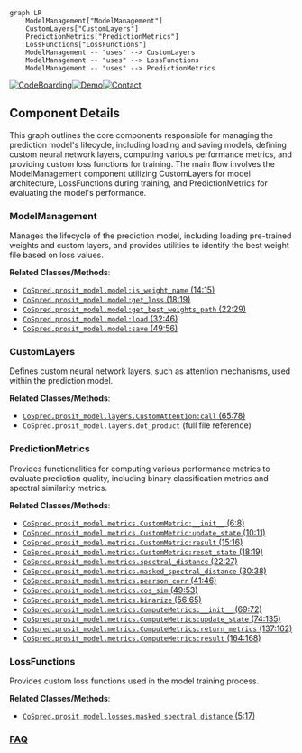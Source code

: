 ```mermaid
graph LR
    ModelManagement["ModelManagement"]
    CustomLayers["CustomLayers"]
    PredictionMetrics["PredictionMetrics"]
    LossFunctions["LossFunctions"]
    ModelManagement -- "uses" --> CustomLayers
    ModelManagement -- "uses" --> LossFunctions
    ModelManagement -- "uses" --> PredictionMetrics
```
[![CodeBoarding](https://img.shields.io/badge/Generated%20by-CodeBoarding-9cf?style=flat-square)](https://github.com/CodeBoarding/CodeBoarding)[![Demo](https://img.shields.io/badge/Try%20our-Demo-blue?style=flat-square)](https://www.codeboarding.org/demo)[![Contact](https://img.shields.io/badge/Contact%20us%20-%20contact@codeboarding.org-lightgrey?style=flat-square)](mailto:contact@codeboarding.org)

## Component Details

This graph outlines the core components responsible for managing the prediction model's lifecycle, including loading and saving models, defining custom neural network layers, computing various performance metrics, and providing custom loss functions for training. The main flow involves the ModelManagement component utilizing CustomLayers for model architecture, LossFunctions during training, and PredictionMetrics for evaluating the model's performance.

### ModelManagement
Manages the lifecycle of the prediction model, including loading pre-trained weights and custom layers, and provides utilities to identify the best weight file based on loss values.


**Related Classes/Methods**:

- <a href="https://github.com/pfizer-opensource/CoSpred/blob/master/prosit_model/model.py#L14-L15" target="_blank" rel="noopener noreferrer">`CoSpred.prosit_model.model:is_weight_name` (14:15)</a>
- <a href="https://github.com/pfizer-opensource/CoSpred/blob/master/prosit_model/model.py#L18-L19" target="_blank" rel="noopener noreferrer">`CoSpred.prosit_model.model:get_loss` (18:19)</a>
- <a href="https://github.com/pfizer-opensource/CoSpred/blob/master/prosit_model/model.py#L22-L29" target="_blank" rel="noopener noreferrer">`CoSpred.prosit_model.model:get_best_weights_path` (22:29)</a>
- <a href="https://github.com/pfizer-opensource/CoSpred/blob/master/prosit_model/model.py#L32-L46" target="_blank" rel="noopener noreferrer">`CoSpred.prosit_model.model:load` (32:46)</a>
- <a href="https://github.com/pfizer-opensource/CoSpred/blob/master/prosit_model/model.py#L49-L56" target="_blank" rel="noopener noreferrer">`CoSpred.prosit_model.model:save` (49:56)</a>


### CustomLayers
Defines custom neural network layers, such as attention mechanisms, used within the prediction model.


**Related Classes/Methods**:

- <a href="https://github.com/pfizer-opensource/CoSpred/blob/master/prosit_model/layers.py#L65-L78" target="_blank" rel="noopener noreferrer">`CoSpred.prosit_model.layers.CustomAttention:call` (65:78)</a>
- `CoSpred.prosit_model.layers.dot_product` (full file reference)


### PredictionMetrics
Provides functionalities for computing various performance metrics to evaluate prediction quality, including binary classification metrics and spectral similarity metrics.


**Related Classes/Methods**:

- <a href="https://github.com/pfizer-opensource/CoSpred/blob/master/prosit_model/metrics.py#L6-L8" target="_blank" rel="noopener noreferrer">`CoSpred.prosit_model.metrics.CustomMetric:__init__` (6:8)</a>
- <a href="https://github.com/pfizer-opensource/CoSpred/blob/master/prosit_model/metrics.py#L10-L11" target="_blank" rel="noopener noreferrer">`CoSpred.prosit_model.metrics.CustomMetric:update_state` (10:11)</a>
- <a href="https://github.com/pfizer-opensource/CoSpred/blob/master/prosit_model/metrics.py#L15-L16" target="_blank" rel="noopener noreferrer">`CoSpred.prosit_model.metrics.CustomMetric:result` (15:16)</a>
- <a href="https://github.com/pfizer-opensource/CoSpred/blob/master/prosit_model/metrics.py#L18-L19" target="_blank" rel="noopener noreferrer">`CoSpred.prosit_model.metrics.CustomMetric:reset_state` (18:19)</a>
- <a href="https://github.com/pfizer-opensource/CoSpred/blob/master/prosit_model/metrics.py#L22-L27" target="_blank" rel="noopener noreferrer">`CoSpred.prosit_model.metrics.spectral_distance` (22:27)</a>
- <a href="https://github.com/pfizer-opensource/CoSpred/blob/master/prosit_model/metrics.py#L30-L38" target="_blank" rel="noopener noreferrer">`CoSpred.prosit_model.metrics.masked_spectral_distance` (30:38)</a>
- <a href="https://github.com/pfizer-opensource/CoSpred/blob/master/prosit_model/metrics.py#L41-L46" target="_blank" rel="noopener noreferrer">`CoSpred.prosit_model.metrics.pearson_corr` (41:46)</a>
- <a href="https://github.com/pfizer-opensource/CoSpred/blob/master/prosit_model/metrics.py#L49-L53" target="_blank" rel="noopener noreferrer">`CoSpred.prosit_model.metrics.cos_sim` (49:53)</a>
- <a href="https://github.com/pfizer-opensource/CoSpred/blob/master/prosit_model/metrics.py#L56-L65" target="_blank" rel="noopener noreferrer">`CoSpred.prosit_model.metrics.binarize` (56:65)</a>
- <a href="https://github.com/pfizer-opensource/CoSpred/blob/master/prosit_model/metrics.py#L69-L72" target="_blank" rel="noopener noreferrer">`CoSpred.prosit_model.metrics.ComputeMetrics:__init__` (69:72)</a>
- <a href="https://github.com/pfizer-opensource/CoSpred/blob/master/prosit_model/metrics.py#L74-L135" target="_blank" rel="noopener noreferrer">`CoSpred.prosit_model.metrics.ComputeMetrics:update_state` (74:135)</a>
- <a href="https://github.com/pfizer-opensource/CoSpred/blob/master/prosit_model/metrics.py#L137-L162" target="_blank" rel="noopener noreferrer">`CoSpred.prosit_model.metrics.ComputeMetrics:return_metrics` (137:162)</a>
- <a href="https://github.com/pfizer-opensource/CoSpred/blob/master/prosit_model/metrics.py#L164-L168" target="_blank" rel="noopener noreferrer">`CoSpred.prosit_model.metrics.ComputeMetrics:result` (164:168)</a>


### LossFunctions
Provides custom loss functions used in the model training process.


**Related Classes/Methods**:

- <a href="https://github.com/pfizer-opensource/CoSpred/blob/master/prosit_model/losses.py#L5-L17" target="_blank" rel="noopener noreferrer">`CoSpred.prosit_model.losses.masked_spectral_distance` (5:17)</a>




### [FAQ](https://github.com/CodeBoarding/GeneratedOnBoardings/tree/main?tab=readme-ov-file#faq)